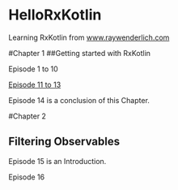 # HelloRxKotlin

Learning RxKotlin from www.raywenderlich.com

#Chapter 1
##Getting started with RxKotlin

Episode 1 to 10

[Episode 11 to 13](https://github.com/KhinThiriSoe/Combinestagram)

Episode 14 is a conclusion of this Chapter.


#Chapter 2
## Filtering Observables

Episode 15 is an Introduction.

Episode 16 
